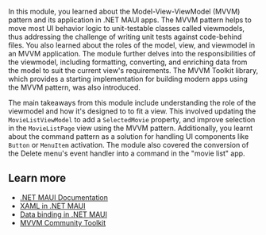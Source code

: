 In this module, you learned about the Model-View-ViewModel (MVVM) pattern and its application in .NET MAUI apps. The MVVM pattern helps to move most UI behavior logic to unit-testable classes called viewmodels, thus addressing the challenge of writing unit tests against code-behind files. You also learned about the roles of the model, view, and viewmodel in an MVVM application. The module further delves into the responsibilities of the viewmodel, including formatting, converting, and enriching data from the model to suit the current view's requirements. The MVVM Toolkit library, which provides a starting implementation for building modern apps using the MVVM pattern, was also introduced.

The main takeaways from this module include understanding the role of the viewmodel and how it's designed to to fit a view. This involved updating the `MovieListViewModel` to add a `SelectedMovie` property, and improve selection in the `MovieListPage` view using the MVVM pattern. Additionally, you learnt about the command pattern as a solution for handling UI components like `Button` or `MenuItem` activation. The module also covered the conversion of the Delete menu's event handler into a command in the "movie list" app.


## Learn more

- [.NET MAUI Documentation](/dotnet/maui)
- [XAML in .NET MAUI](/dotnet/maui/xaml)
- [Data binding in .NET MAUI](/dotnet/maui/fundamentals/data-binding)
- [MVVM Community Toolkit](/dotnet/communitytoolkit/mvvm)
